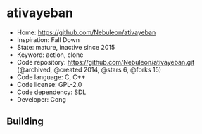 # ativayeban

- Home: https://github.com/Nebuleon/ativayeban
- Inspiration: Fall Down
- State: mature, inactive since 2015
- Keyword: action, clone
- Code repository: https://github.com/Nebuleon/ativayeban.git (@archived, @created 2014, @stars 6, @forks 15)
- Code language: C, C++
- Code license: GPL-2.0
- Code dependency: SDL
- Developer: Cong

## Building
